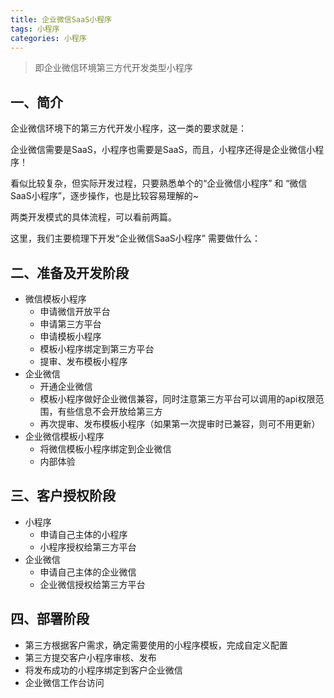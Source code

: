 ```yaml
---
title: 企业微信SaaS小程序
tags: 小程序
categories: 小程序
---
```


> 即企业微信环境第三方代开发类型小程序



## 一、简介


企业微信环境下的第三方代开发小程序，这一类的要求就是：


企业微信需要是SaaS，小程序也需要是SaaS，而且，小程序还得是企业微信小程序！


看似比较复杂，但实际开发过程，只要熟悉单个的“企业微信小程序” 和 “微信SaaS小程序”，逐步操作，也是比较容易理解的~


两类开发模式的具体流程，可以看前两篇。


这里，我们主要梳理下开发“企业微信SaaS小程序” 需要做什么：


## 二、准备及开发阶段


- 微信模板小程序
   - 申请微信开放平台
   - 申请第三方平台
   - 申请模板小程序
   - 模板小程序绑定到第三方平台
   - 提审、发布模板小程序
- 企业微信
   - 开通企业微信
   - 模板小程序做好企业微信兼容，同时注意第三方平台可以调用的api权限范围，有些信息不会开放给第三方
   - 再次提审、发布模板小程序（如果第一次提审时已兼容，则可不用更新）
- 企业微信模板小程序
   - 将微信模板小程序绑定到企业微信
   - 内部体验



## 三、客户授权阶段


- 小程序
   - 申请自己主体的小程序
   - 小程序授权给第三方平台
- 企业微信
   - 申请自己主体的企业微信
   - 企业微信授权给第三方平台



## 四、部署阶段


- 第三方根据客户需求，确定需要使用的小程序模板，完成自定义配置
- 第三方提交客户小程序审核、发布
- 将发布成功的小程序绑定到客户企业微信
- 企业微信工作台访问





